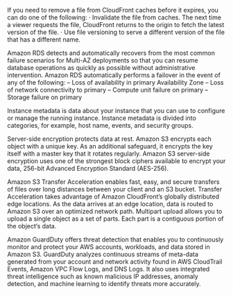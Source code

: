 

If you need to remove a file from CloudFront caches before it expires, you can do one of the following:
    · Invalidate the file from caches. The next time a viewer requests the file, CloudFront returns to the origin to fetch the latest version of the file.
    · Use file versioning to serve a different version of the file that has a different name.

Amazon RDS detects and automatically recovers from the most common failure scenarios for Multi-AZ deployments so that you can resume database operations as quickly as possible without administrative intervention. Amazon RDS automatically performs a failover in the event of any of the following:
    – Loss of availability in primary Availability Zone
    – Loss of network connectivity to primary
    – Compute unit failure on primary
    – Storage failure on primary

Instance metadata is data about your instance that you can use to configure or manage the running instance. Instance metadata is divided into categories, for example, host name, events, and security groups.


Server-side encryption protects data at rest. Amazon S3 encrypts each object with a unique key. As an additional safeguard, it encrypts the key itself with a master key that it rotates regularly. Amazon S3 server-side encryption uses one of the strongest block ciphers available to encrypt your data, 256-bit Advanced Encryption Standard (AES-256).

Amazon S3 Transfer Acceleration enables fast, easy, and secure transfers of files over long distances between your client and an S3 bucket. Transfer Acceleration takes advantage of Amazon CloudFront’s globally distributed edge locations. As the data arrives at an edge location, data is routed to Amazon S3 over an optimized network path.
Multipart upload allows you to upload a single object as a set of parts. Each part is a contiguous portion of the object‘s data. 


Amazon GuardDuty offers threat detection that enables you to continuously monitor and protect your AWS accounts, workloads, and data stored in Amazon S3. GuardDuty analyzes continuous streams of meta-data generated from your account and network activity found in AWS CloudTrail Events, Amazon VPC Flow Logs, and DNS Logs. It also uses integrated threat intelligence such as known malicious IP addresses, anomaly detection, and machine learning to identify threats more accurately.

